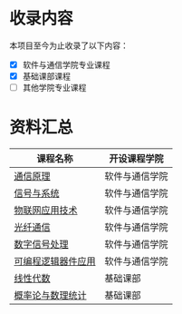 
# 收录内容

本项目至今为止收录了以下内容：

- [x] 软件与通信学院专业课程
- [x] 基础课部课程
- [ ] 其他学院专业课程

# 资料汇总
| 课程名称                                                     | 开设课程学院     |
| ------------------------------------------------------------ | ------------ |
| [通信原理](https://github.com/TJSGTU-RJYTX/TJSGTU-CourseSharing/tree/main/通信原理) | 软件与通信学院         |
| [信号与系统](https://github.com/TJSGTU-RJYTX/TJSGTU-CourseSharing/tree/main/信号与系统) | 软件与通信学院         |
| [物联网应用技术](https://github.com/TJSGTU-RJYTX/TJSGTU-CourseSharing/tree/main/物联网应用技术) | 软件与通信学院         |
| [光纤通信](https://github.com/TJSGTU-RJYTX/TJSGTU-CourseSharing/tree/main/光纤通信) | 软件与通信学院         |
| [数字信号处理](https://github.com/TJSGTU-RJYTX/TJSGTU-CourseSharing/tree/main/数字信号处理) | 软件与通信学院         |
| [可编程逻辑器件应用](https://github.com/TJSGTU-RJYTX/TJSGTU-CourseSharing/tree/main/可编程逻辑器件应用) | 软件与通信学院         |
| [线性代数](https://github.com/TJSGTU-RJYTX/TJSGTU-CourseSharing/tree/main/线性代数) | 基础课部         |
| [概率论与数理统计](https://github.com/TJSGTU-RJYTX/TJSGTU-CourseSharing/tree/main/概率论与数理统计) | 基础课部         |

